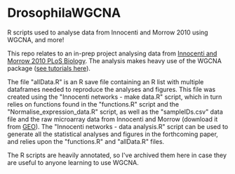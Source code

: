 # DrosophilaWGCNA
R scripts used to analyse data from Innocenti and Morrow 2010 using WGCNA, and more!

This repo relates to an in-prep project analysing data from [Innocenti and Morrow 2010 PLoS Biology](http://journals.plos.org/plosbiology/article?id=10.1371/journal.pbio.1000335). The analysis makes heavy use of the WGCNA package ([see tutorials here](https://labs.genetics.ucla.edu/horvath/CoexpressionNetwork/Rpackages/WGCNA/Tutorials/)).

The file "allData.R" is an R save file containing an R list with multiple dataframes needed to reproduce the analyses and figures. This file was created using the "Innocenti networks - make data.R" script, which in turn relies on functions found in the "functions.R" script and the "Normalise_expression_data.R" script, as well as the "sampleIDs.csv" data file and the raw microarray data from Innocenti and Morrow (download it from [GEO](https://www.ncbi.nlm.nih.gov/geo/query/acc.cgi?acc=GSE17013)). The "Innocenti networks - data analysis.R" script can be used to generate all the statistical analyses and figures in the forthcoming paper, and relies upon the "functions.R" and "allData.R" files.

The R scripts are heavily annotated, so I've archived them here in case they are useful to anyone learning to use WGCNA.
